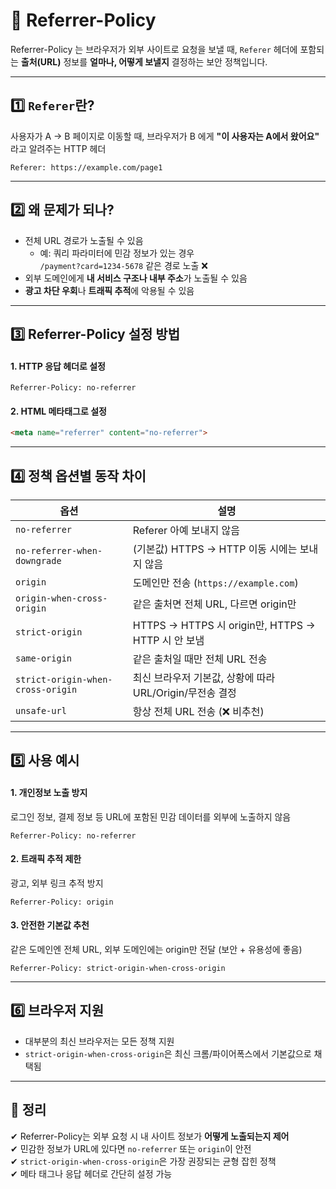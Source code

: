 # 🔐 Referrer-Policy

Referrer-Policy 는 브라우저가 외부 사이트로 요청을 보낼 때, `Referer` 헤더에 포함되는 **출처(URL)** 정보를 **얼마나, 어떻게 보낼지** 결정하는 보안 정책입니다.

---

## 1️⃣ `Referer`란?

사용자가 A → B 페이지로 이동할 때, 브라우저가 B 에게 **"이 사용자는 A에서 왔어요"** 라고 알려주는 HTTP 헤더

```
Referer: https://example.com/page1
```

---

## 2️⃣ 왜 문제가 되나?

- 전체 URL 경로가 노출될 수 있음
  - 예: 쿼리 파라미터에 민감 정보가 있는 경우  
    `/payment?card=1234-5678` 같은 경로 노출 ❌
- 외부 도메인에게 **내 서비스 구조나 내부 주소**가 노출될 수 있음
- **광고 차단 우회**나 **트래픽 추적**에 악용될 수 있음

---

## 3️⃣ Referrer-Policy 설정 방법

#### 1. HTTP 응답 헤더로 설정
```
Referrer-Policy: no-referrer
```

#### 2. HTML 메타태그로 설정
```html
<meta name="referrer" content="no-referrer">
```

---

## 4️⃣ 정책 옵션별 동작 차이

| 옵션 | 설명 |
|------|------|
| `no-referrer` | Referer 아예 보내지 않음 |
| `no-referrer-when-downgrade` | (기본값) HTTPS → HTTP 이동 시에는 보내지 않음 |
| `origin` | 도메인만 전송 (`https://example.com`) |
| `origin-when-cross-origin` | 같은 출처면 전체 URL, 다르면 origin만 |
| `strict-origin` | HTTPS → HTTPS 시 origin만, HTTPS → HTTP 시 안 보냄 |
| `same-origin` | 같은 출처일 때만 전체 URL 전송 |
| `strict-origin-when-cross-origin` | 최신 브라우저 기본값, 상황에 따라 URL/Origin/무전송 결정 |
| `unsafe-url` | 항상 전체 URL 전송 (❌ 비추천) |

---

## 5️⃣ 사용 예시

#### 1. 개인정보 노출 방지
로그인 정보, 결제 정보 등 URL에 포함된 민감 데이터를 외부에 노출하지 않음
```
Referrer-Policy: no-referrer
```

#### 2. 트래픽 추적 제한
광고, 외부 링크 추적 방지
```
Referrer-Policy: origin
``` 

#### 3. 안전한 기본값 추천
같은 도메인엔 전체 URL, 외부 도메인에는 origin만 전달 (보안 + 유용성에 좋음)
```
Referrer-Policy: strict-origin-when-cross-origin
```

---

## 6️⃣ 브라우저 지원

- 대부분의 최신 브라우저는 모든 정책 지원
- `strict-origin-when-cross-origin`은 최신 크롬/파이어폭스에서 기본값으로 채택됨

---

## 🎯 정리

✔ Referrer-Policy는 외부 요청 시 내 사이트 정보가 **어떻게 노출되는지 제어**  
✔ 민감한 정보가 URL에 있다면 `no-referrer` 또는 `origin`이 안전  
✔ `strict-origin-when-cross-origin`은 가장 권장되는 균형 잡힌 정책  
✔ 메타 태그나 응답 헤더로 간단히 설정 가능
